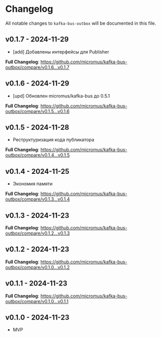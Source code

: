 # Changelog

All notable changes to `kafka-bus-outbox` will be documented in this file.

## v0.1.7 - 2024-11-29

- [add] Добавлены интерфейсы для Publisher

**Full Changelog**: https://github.com/micromus/kafka-bus-outbox/compare/v0.1.6...v0.1.7

## v0.1.6 - 2024-11-29

- [upd] Обновлен micromus/kafka-bus до 0.5.1

**Full Changelog**: https://github.com/micromus/kafka-bus-outbox/compare/v0.1.5...v0.1.6

## v0.1.5 - 2024-11-28

- Реструктуризация кода публикатора

**Full Changelog**: https://github.com/micromus/kafka-bus-outbox/compare/v0.1.4...v0.1.5

## v0.1.4 - 2024-11-25

- Экономия памяти

**Full Changelog**: https://github.com/micromus/kafka-bus-outbox/compare/v0.1.3...v0.1.4

## v0.1.3 - 2024-11-23

**Full Changelog**: https://github.com/micromus/kafka-bus-outbox/compare/v0.1.2...v0.1.3

## v0.1.2 - 2024-11-23

**Full Changelog**: https://github.com/micromus/kafka-bus-outbox/compare/v0.1.0...v0.1.2

## v0.1.1 - 2024-11-23

**Full Changelog**: https://github.com/micromus/kafka-bus-outbox/compare/v0.1.0...v0.1.1

## v0.1.0 - 2024-11-23

- MVP
